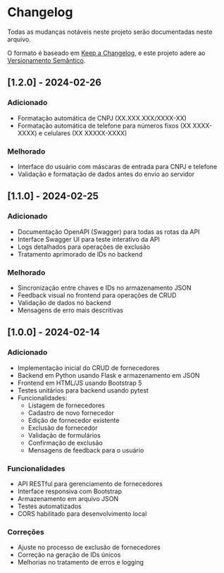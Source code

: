 # Changelog

Todas as mudanças notáveis neste projeto serão documentadas neste arquivo.

O formato é baseado em [Keep a Changelog](https://keepachangelog.com/pt-BR/1.0.0/),
e este projeto adere ao [Versionamento Semântico](https://semver.org/lang/pt-BR/).

## [1.2.0] - 2024-02-26

### Adicionado

* Formatação automática de CNPJ (XX.XXX.XXX/XXXX-XX)
* Formatação automática de telefone para números fixos (XX XXXX-XXXX) e celulares (XX XXXXX-XXXX)

### Melhorado

* Interface do usuário com máscaras de entrada para CNPJ e telefone
* Validação e formatação de dados antes do envio ao servidor

## [1.1.0] - 2024-02-25

### Adicionado

* Documentação OpenAPI (Swagger) para todas as rotas da API
* Interface Swagger UI para teste interativo da API
* Logs detalhados para operações de exclusão
* Tratamento aprimorado de IDs no backend

### Melhorado

* Sincronização entre chaves e IDs no armazenamento JSON
* Feedback visual no frontend para operações de CRUD
* Validação de dados no backend
* Mensagens de erro mais descritivas

## [1.0.0] - 2024-02-14

### Adicionado

* Implementação inicial do CRUD de fornecedores
* Backend em Python usando Flask e armazenamento em JSON
* Frontend em HTML/JS usando Bootstrap 5
* Testes unitários para backend usando pytest
* Funcionalidades:
  * Listagem de fornecedores
  * Cadastro de novo fornecedor
  * Edição de fornecedor existente
  * Exclusão de fornecedor
  * Validação de formulários
  * Confirmação de exclusão
  * Mensagens de feedback para o usuário

### Funcionalidades

* API RESTful para gerenciamento de fornecedores
* Interface responsiva com Bootstrap
* Armazenamento em arquivo JSON
* Testes automatizados
* CORS habilitado para desenvolvimento local

### Correções

* Ajuste no processo de exclusão de fornecedores
* Correção na geração de IDs únicos
* Melhorias no tratamento de erros e logging
